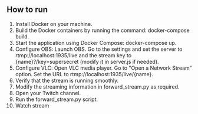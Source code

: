 ## How to run

1. Install Docker on your machine.
2. Build the Docker containers by running the command: docker-compose build.
3. Start the application using Docker Compose: docker-compose up.
4. Configure OBS:
    Launch OBS.
    Go to the settings and set the server to rtmp://localhost:1935/live and the stream key to {name}?/key=supersecret (modify it in server.js if needed).
5. Configure VLC:
    Open VLC media player.
    Go to "Open a Network Stream" option.
    Set the URL to rtmp://localhost:1935/live/{name}.
6. Verify that the stream is running smoothly.
7. Modify the streaming information in forward_stream.py as required.
8. Open your Twitch channel.
9. Run the forward_stream.py script.
10. Watch stream